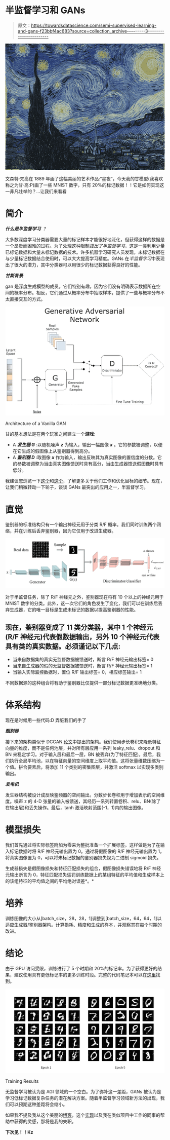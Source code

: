 # 半监督学习和 GANs

> 原文：<https://towardsdatascience.com/semi-supervised-learning-and-gans-f23bbf4ac683?source=collection_archive---------3----------------------->

![](img/3a1ced1e366d86acb040926def238c41.png)

文森特·梵高在 1889 年画了这幅美丽的艺术作品:“星夜”，今天我的甘模型(我喜欢称之为甘·高:P)画了一些 MNIST 数字，只有 20%的标记数据！！它是如何实现这一非凡壮举的？…让我们来看看

# **简介**

***什么是半监督学习*** *？*

大多数深度学习分类器需要大量的标记样本才能很好地泛化，但获得这样的数据是一个昂贵而困难的过程。为了处理这种限制*提出了半监督学习*，这是一类利用少量已标记数据和大量未标记数据的技术。许多机器学习研究人员发现，未标记数据在与少量标记数据结合使用时，可以大大提高学习精度。GANs 在*半监督学习*中表现出了很大的潜力，其中分类器可以用很少的标记数据获得良好的性能。

***甘斯背景***

gan 是深度生成模型的成员。它们特别有趣，因为它们没有明确表示数据所在空间的概率分布。相反，它们通过从概率分布中抽取样本，提供了一些与概率分布不太直接交互的方式。

![](img/2bb2351295e1b904d55a7ee4f9c10ecf.png)

Architecture of a Vanilla GAN

甘的基本想法是在两个玩家之间建立一个**游戏**:

*   A ***发生器 G*** :以随机噪声 ***z*** 为输入，输出一幅图像 ***x*** 。它的参数被调整，以便在它生成的假图像上从鉴别器得到高分。
*   A ***鉴别器 D*** :取图像 ***x*** 作为输入，输出反映其为真实图像的置信度的分数。它的参数被调整为当由真实图像馈送时具有高分，当由生成器馈送假图像时具有低分。

我建议您浏览一下[这个](/overview-of-gans-generative-adversarial-networks-part-i-ac78ec775e31)和[这个](http://blog.aylien.com/introduction-generative-adversarial-networks-code-tensorflow/)，了解更多关于他们工作和优化目标的细节。现在，让我们稍微转动一下轮子，谈谈 GANs 最突出的应用之一，半监督学习。

# **直觉**

鉴别器的标准结构只有一个输出神经元用于分类 R/F 概率。我们同时训练两个网络，并在训练后丢弃鉴别器，因为它仅用于改进生成器。

![](img/ee41632ce799949d16f854e5ca5c4dea.png)

对于半监督任务，除了 R/F 神经元之外，鉴别器现在将有 10 个以上的神经元用于 MNIST 数字的分类。此外，这一次它们的角色发生了变化，我们可以在训练后丢弃生成器，它的唯一目标是生成未标记的数据以提高鉴别器的性能。

## 现在，鉴别器变成了 11 类分类器，其中 1 个神经元(R/F 神经元)代表假数据输出，另外 10 个神经元代表具有类的真实数据。必须谨记以下几点:

*   当来自数据集的真实无监督数据被馈送时，断言 R/F 神经元输出标签= 0
*   当来自生成器的假的无监督数据被馈送时，断言 R/F 神经元输出标签= 1
*   当输入实际监控数据时，置位 R/F 输出标签= 0，相应标签输出= 1

不同数据源的这种组合将有助于鉴别器比仅提供一部分标记数据更准确地分类。

# 体系结构

现在是时候用一些代码:D 弄脏我们的手了

***甄别器***

接下来的架构类似于 DCGAN [论文](https://arxiv.org/pdf/1511.06434.pdf)中提出的架构。我们使用步长卷积来降低特征向量的维度，而不是任何池层，并对所有层应用一系列 leaky_relu、dropout 和 BN 来稳定学习。对于输入层和最后一层，BN 被丢弃(为了特征匹配)。最后，我们执行全局平均池，以在特征向量的空间维度上取平均值。这将张量维数压缩为一个值。拼合要素后，将添加 11 个类别的密集图层，并激活 softmax 以实现多类别输出。

***发电机***

发生器结构被设计成反映鉴频器的空间输出。分数步长卷积用于增加表示的空间维度。噪声 z 的 4-D 张量的输入被馈送，其经历一系列转置卷积、relu、BN(除了在输出层)和丢失操作。最后，tanh 激活映射范围(-1，1)内的输出图像。

# 模型损失

我们首先通过将实际标签附加为零来为整批准备一个扩展标签。这样做是为了在输入标记数据时将 R/F 神经元输出置为 0。通过将假图像的 R/F 神经元输出置为 1，将真实图像置为 0，可以将未标记数据的鉴别器损失视为二进制 sigmoid 损失。

生成器损失是假图像损失和特征匹配损失的组合，假图像损失错误地将 R/F 神经元输出断言为 0，特征匹配损失惩罚训练数据上的某组特征的平均值和生成样本上的该组特征的平均值之间的平均绝对误差*。*

# 培养

训练图像的大小从[batch_size，28，28，1]调整到[batch_size，64，64，1]以适应生成器/鉴别器架构。计算损耗、精度和生成的样本，并观察其在每个时期的改进。

# 结论

由于 GPU 访问受限，训练进行了 5 个时期和 20%的标记率。为了获得更好的结果，建议使用具有更低标记率的更多训练时段。完整的代码笔记本可以在[这里](https://github.com/raghav64/SemiSuper_GAN/blob/master/SSGAN.py)找到。

![](img/31ee3625b646b4506983376966135752.png)

Training Results

无监督学习被认为是 AGI 领域的一个空白。为了弥补这一差距，GANs 被认为是学习低标记数据复杂任务的潜在解决方案。随着半监督学习领域新方法的出现，我们可以预期这种差距将会缩小。

如果我不提及我从这个美丽的[博客](/semi-supervised-learning-with-gans-9f3cb128c5e)，这个[实现](https://github.com/nejlag/Semi-Supervised-Learning-GAN/blob/master/SSL_GAN.ipynb)以及我在类似项目中工作的同事的帮助中获得的灵感，那将是我的失职。

**下次见！！Kz**
